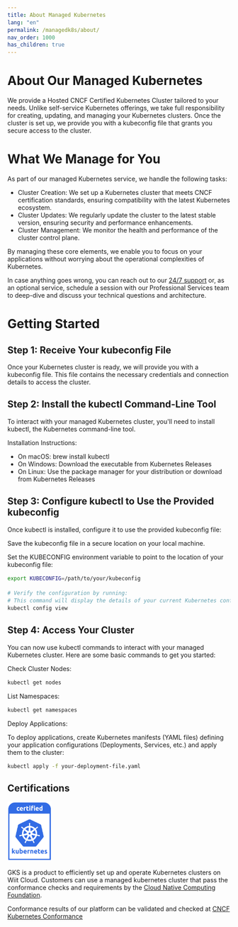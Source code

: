```yaml
---
title: About Managed Kubernetes
lang: "en"
permalink: /managedk8s/about/
nav_order: 1000
has_children: true
---
```

# About Our Managed Kubernetes
We provide a Hosted CNCF Certified Kubernetes Cluster tailored to your needs. Unlike self-service Kubernetes offerings, we take full responsibility for creating, updating, and managing your Kubernetes clusters. Once the cluster is set up, we provide you with a kubeconfig file that grants you secure access to the cluster.

# What We Manage for You
As part of our managed Kubernetes service, we handle the following tasks:

- Cluster Creation: We set up a Kubernetes cluster that meets CNCF certification standards, ensuring compatibility with the latest Kubernetes ecosystem.
- Cluster Updates: We regularly update the cluster to the latest stable version, ensuring security and performance enhancements.
- Cluster Management: We monitor the health and performance of the cluster control plane.

By managing these core elements, we enable you to focus on your applications without worrying about the operational complexities of Kubernetes.

In case anything goes wrong, you can reach out to our [24/7 support](mailto:cks.de@wiit.cloud) or, as an optional service, schedule a session with our Professional Services team to deep-dive and discuss your technical questions and architecture.

# Getting Started
## Step 1: Receive Your kubeconfig File
Once your Kubernetes cluster is ready, we will provide you with a kubeconfig file. This file contains the necessary credentials and connection details to access the cluster.

## Step 2: Install the kubectl Command-Line Tool
To interact with your managed Kubernetes cluster, you'll need to install kubectl, the Kubernetes command-line tool.

Installation Instructions:
- On macOS: brew install kubectl
- On Windows: Download the executable from Kubernetes Releases
- On Linux: Use the package manager for your distribution or download from Kubernetes Releases

## Step 3: Configure kubectl to Use the Provided kubeconfig
Once kubectl is installed, configure it to use the provided kubeconfig file:

Save the kubeconfig file in a secure location on your local machine.

Set the KUBECONFIG environment variable to point to the location of your kubeconfig file:
```bash 
export KUBECONFIG=/path/to/your/kubeconfig

# Verify the configuration by running:
# This command will display the details of your current Kubernetes configuration.
kubectl config view 
```

## Step 4: Access Your Cluster
You can now use kubectl commands to interact with your managed Kubernetes cluster. Here are some basic commands to get you started:

Check Cluster Nodes:

```bash 
kubectl get nodes
```
List Namespaces:

```bash 
kubectl get namespaces
```
Deploy Applications:

To deploy applications, create Kubernetes manifests (YAML files) defining your application configurations (Deployments, Services, etc.) and apply them to the cluster:


```bash 
kubectl apply -f your-deployment-file.yaml
```

## Certifications

<img src="certified-kubernetes.png" alt="Certified Kubernetes Logo" width="100"/>

GKS is a product to efficiently set up and operate Kubernetes clusters on Wiit Cloud.
Customers can use a managed kubernetes cluster that pass the conformance checks and requirements by the
[Cloud Native Computing Foundation](https://cncf.io/ck).

Conformance results of our platform can be validated and checked at
[CNCF Kubernetes Conformance](https://github.com/cncf/k8s-conformance)